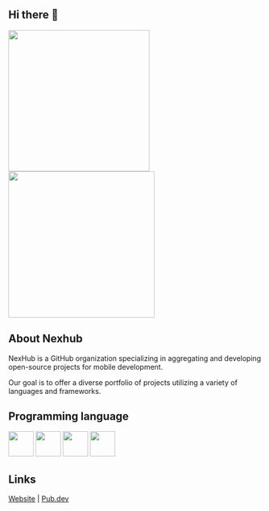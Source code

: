 ## Hi there 👋

<img src="https://i.giphy.com/0PFICapNR8kDVwoaRy.webp" width="280" /> <img src="https://i.giphy.com/geYwtodB9AiI0.webp" width="290" />

## About Nexhub

NexHub is a GitHub organization specializing in aggregating and developing open-source projects for mobile development. 

Our goal is to offer a diverse portfolio of projects utilizing a variety of languages and frameworks.

## Programming language

 <img src="https://cdn.jsdelivr.net/gh/devicons/devicon@latest/icons/swift/swift-original.svg" width="50" /> <img src="https://cdn.jsdelivr.net/gh/devicons/devicon@latest/icons/dart/dart-original.svg" width="50" />  <img src="https://cdn.jsdelivr.net/gh/devicons/devicon@latest/icons/kotlin/kotlin-original.svg" width="50" />  <img src="https://cdn.jsdelivr.net/gh/devicons/devicon@latest/icons/javascript/javascript-original.svg" width="50" />

## Links

[Website](https://nexhub.fr/) |
[Pub.dev](https://pub.dev/publishers/nexhub.fr/)
